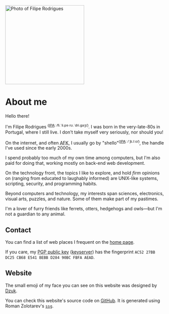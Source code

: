 <img src="/images/photo.jpeg" class="right photo" title="Filipe Rodrigues" alt="Photo of Filipe Rodrigues" />

# About me

Hello there!

I'm Filipe Rodrigues <sup class="ipa">([IPA][ipa]: /fi.ˈli.pɘ
rʊ.ˈdri.ɡəʒ/)</sup>. I was born in the very-late-80s in Portugal, where
I still live. I don't take myself very seriously, nor should you!

On the internet, and often <abbr title="Away From Keyboard">AFK</abbr>,
I usually go by "shello"<sup class="ipa">([IPA][ipa]: /ˈʃɛ.lːo/)</sup>,
the handle I've used since the early 2000s.

I spend probably too much of my own time among computers, but I'm also
paid for doing that, working mostly on back-end web development.

On the technology front, the topics I like to explore, and hold *firm*
opinions on (ranging from educated to laughably informed) are UNIX-like
systems, scripting, security, and programming habits.

Beyond computers and technology, my interests span sciences,
electronics, visual arts, puzzles, and nature. Some of them make part of
my pastimes.

I'm a lover of furry friends like ferrets, otters, hedgehogs and
owls&mdash;but I'm not a guardian to any animal.


## Contact

You can find a list of web places I frequent on the [home page](/).

If you care, my [PGP public key](/PGP_PubKey-Filipe_Rodrigues.asc)
([keyserver](http://pool.sks-keyservers.net:11371/pks/lookup?op=get&search=0xD28490BCFBFAAEAD))
has the fingerprint `AC52 27BB DC25 CB68 E541 BEBB D284 90BC FBFA AEAD`.


## Website

The <span class="prefix-emoji">small emoji</span> of my face you can see on
this website was designed by [Dzuk](https://noct.zone/).

You can check this website's source code on [GitHub][fili.pe_source]. It
is generated using Roman Zolotarev's [`ssg`][ssg].


[ipa]: https://en.wikipedia.org/wiki/International_Phonetic_Alphabet "International Phonetic Alphabet"
[ssg]: https://www.romanzolotarev.com/ssg.html "ssg, a static site generator written in shell"
[fili.pe_source]: https://github.com/shello/fili.pe "GitHub page for fili.pe"


<style>
  .photo {
    width: 250px;
    height: 250px;
  }
  .ipa {
    font-family: sans-serif;
    font-variant-ligatures: none;
  }
</style>

